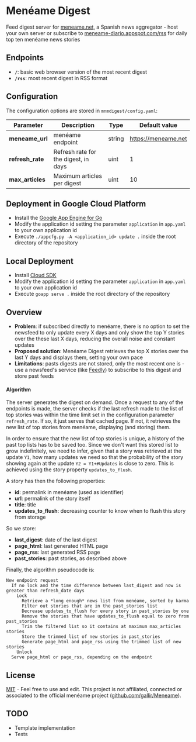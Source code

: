 # Menéame Digest
Feed digest server for [meneame.net](https://meneame.net), a Spanish news aggregator - host your own server or subscribe to [meneame-diario.appspot.com/rss](https://meneame-diario.appspot.com/rss) for daily top ten menéame news stories

Endpoints
---------

* **```/```**: basic web browser version of the most recent digest
* **```/rss```**: most recent digest in RSS format

Configuration
-------------

The configuration options are stored in ```mnmdigest/config.yaml```:

Parameter | Description | Type | Default value
--- | --- | --- | ---
**meneame_url** | menéame endpoint | string | https://meneame.net
**refresh_rate** | Refresh rate for the digest, in days | uint | 1
**max_articles** | Maximum articles per digest | uint | 10

Deployment in Google Cloud Platform
-----------------------------------

* Install the [Google App Engine for Go](https://cloud.google.com/appengine/downloads)
* Modify the application id setting the parameter ```application``` in ```app.yaml``` to your own application id
* Execute ```./appcfg.py -A <application_id> update .``` inside the root directory of the repository

Local Deployment
----------------

* Install [Cloud SDK](https://cloud.google.com/sdk/#Quick_Start)
* Modify the application id setting the parameter ```application``` in ```app.yaml``` to your own application id
* Execute ```goapp serve .``` inside the root directory of the repository

Overview
--------

* **Problem**: if subscribed directly to menéame, there is no option to set the newsfeed to only update every X days and only show the top Y stories over the these last X days, reducing the overall noise and constant updates
* **Proposed solution**: Menéame Digest retrieves the top X stories over the last Y days and displays them, setting your own pace
* **Limitations**: pasts digests are not stored, only the most recent one is - use a newsfeed's service (like [Feedly](https://feedly.com)) to subscribe to this digest and store past feeds

#### Algorithm

The server generates the digest on demand.
Once a request to any of the endpoints is made, the server checks if the last refresh made to the list of top stories was within the time limit set in the configuration parameter ```refresh_rate```.
If so, it just serves that cached page.
If not, it retrieves the new list of top stories from menéame, displaying (and storing) them.

In order to ensure that the new list of top stories is unique, a history of the past top lists has to be saved too.
Since we don't want this stored list to grow indefinitely, we need to infer, given that a story was retrieved at the update ```Y1```, how many updates we need so that the probability of the story showing again at the update ```Y2 = Y1+#Updates``` is close to zero. This is achieved using the story property ```updates_to_flush```.

A story has then the following properties:
* **id**: permalink in menéame (used as identifier)
* **url**: permalink of the story itself
* **title**: title
* **updates_to_flush**: decreasing counter to know when to flush this story from storage

So we store:
* **last_digest**: date of the last digest
* **page_html**: last generated HTML page
* **page_rss**: last generated RSS page
* **past_stories**: past stories, as described above

Finally, the algorithm pseudocode is:
```
New endpoint request
  If no lock and the time difference between last_digest and now is greater than refresh_date days
    Lock
      Retrieve a *long enough* news list from menéame, sorted by karma
      Filter out stories that are in the past_stories list
      Decrease updates_to_flush for every story in past_stories by one
      Remove the stories that have updates_to_flush equal to zero from past_stories
      Trim the filtered list so it contains at maximum max_articles stories
      Store the trimmed list of new stories in past_stories
      Generate page_html and page_rss using the trimmed list of new stories
    Unlock
  Serve page_html or page_rss, depending on the endpoint
```

License
-------
[MIT](LICENSE) - Feel free to use and edit.
This project is not affiliated, connected or associated to the official menéame project ([github.com/gallir/Meneame](https://github.com/gallir/Meneame)).

TODO
----

* Template implementation
* Tests
